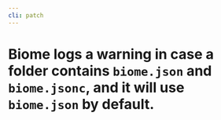 ```yaml
---
cli: patch
---
```


# Biome logs a warning in case a folder contains `biome.json` and `biome.jsonc`, and it will use `biome.json` by default.
